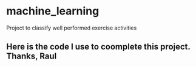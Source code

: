 # machine_learning
Project to classify well performed exercise activities

Here is the code I use to coomplete this project.
Thanks,
Raul 
----------------
